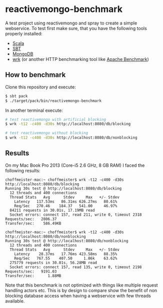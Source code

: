 # reactivemongo-benchmark

A test project using reactivemongo and spray to create a simple webservice. To test first make sure, that you have the following tools properly installed:

* [Scala][scala]
* [SBT][sbt]
* [MongoDB][mongodb]
* [wrk][wrk] (or another HTTP benchmarking tool like [Apache Benchmark][ab])

## How to benchmark

Clone this repository and execute:

~~~ bash
$ sbt pack
$ ./target/pack/bin/reactivemongo-benchmark
~~~

In another terminal execute:

~~~ bash
# test reactivemongo with artificial blocking
$ wrk -t12 -c400 -d30s http://localhost:8080/db/blocking

# test reactivemongo without blocking
$ wrk -t12 -c400 -d30s http://localhost:8080/db/nonblocking
~~~

## Results

On my Mac Book Pro 2013 (Core-i5 2.6 GHz, 8 GB RAM) I faced the following results:

~~~
choffmeister-mac:~ choffmeister$ wrk -t12 -c400 -d30s http://localhost:8080/db/blocking
Running 30s test @ http://localhost:8080/db/blocking
  12 threads and 400 connections
  Thread Stats   Avg      Stdev     Max   +/- Stdev
    Latency   117.53ms   86.31ms 626.27ms   80.61%
    Req/Sec   270.46    184.37   541.00     46.97%
  84211 requests in 30.01s, 17.19MB read
  Socket errors: connect 157, read 211, write 0, timeout 2318
Requests/sec:   2806.37
Transfer/sec:    586.49KB
~~~

~~~
choffmeister-mac:~ choffmeister$ wrk -t12 -c400 -d30s http://localhost:8080/db/nonblocking
Running 30s test @ http://localhost:8080/db/nonblocking
  12 threads and 400 connections
  Thread Stats   Avg      Stdev     Max   +/- Stdev
    Latency    28.37ms   17.76ms 423.58ms   88.35%
    Req/Sec   767.55    407.50     1.86k    63.62%
  275779 requests in 30.01s, 56.28MB read
  Socket errors: connect 157, read 135, write 0, timeout 2198
Requests/sec:   9191.03
Transfer/sec:      1.88MB
~~~

Note that this benchmark is not optimized with things like multiple request handling actors etc. This is by design to compare show the benefit of non blocking database access when having a webservice with few threads available.

[scala]: http://scala-lang.org/
[sbt]: http://scala-sbt.org/
[mongodb]: http://www.mongodb.org/
[wrk]: https://github.com/wg/wrk
[ab]: http://httpd.apache.org/docs/2.2/programs/ab.html
